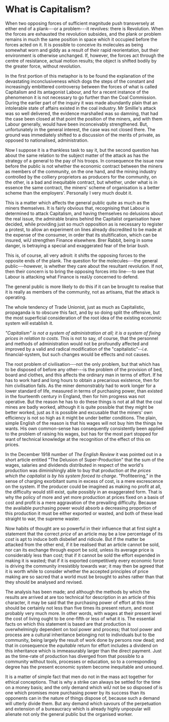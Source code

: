 # What is Capitalism?

When two opposing forces of sufficient magnitude push transversely at either end of a plank---or a problem---it revolves: there is Revolution. When the forces are exhausted the revolution subsides, and the plank or problem remains in much the same position in space which it occupied before the forces acted on it. It is possible to conceive its molecules as being somewhat worn and giddy as a result of their rapid reorientation, but their environment is otherwise unchanged. If, however, the forces act through the centre of resistance, actual motion results; the object is shifted bodily by the greater force, without revolution.

In the first portion of this metaphor is to be found the explanation of the devastating inconclusiveness which dogs the steps of the constant and increasingly embittered controversy between the forces of what is called Capitalism and its antagonist Labour, and for a recent instance of the phenomenon it is not necessary to go further than the Coal Commission. During the earlier part of the inquiry it was made abundantly plain that an intolerable state of affairs existed in the coal industry. Mr Smillie's attack was so well delivered, the evidence marshalled was so damning, that had the case been closed at that point the position of the miners, and with them Labour generally, would have been inconceivably strengthened. But, unfortunately in the general interest, the case was not closed there. The ground was immediately shifted to a discussion of the merits of private, as opposed to nationalised, administration.

Now I suppose it is a thankless task to say it, but the second question has about the same relation to the subject matter of the attack as has the strategy of a general to the pay of his troops. In consequence the issue now before the public is not whether the economic contract between the miners as members of the community, on the one hand, and the mining industry controlled by the colliery proprietors as producers for the community, on the other, is a bad and inequitable contract, but whether, under what is in essence the same contract, the miners' scheme of organisation is a better scheme than the employers'. Personally I very much doubt it.

This is a matter which affects the general public quite as much as the miners themselves. It is fairly obvious that, recognising that Labour is determined to attack Capitalism, and having themselves no delusions about the real issue, the admirable brains behind the Capitalist organisation have decided, while providing just so much opposition as is necessary to register a protest, to allow an experiment on lines already discredited to be made at the expense of the consumer, in order that its stultification, which can be insured, wiU strengthen Finance elsewhere. Brer Rabbit, being in some danger, is betraying a special and exaggerated fear of the briar bush.

This is, of course, all very adroit: it shifts the opposing forces to the opposite ends of the plank. The question for the molecules---the general public---however, is whether they care about the resultant revolution. If not, then their concern is to bring the opposing forces into line---to see that Labour is attacking what Finance is reaUy concerned to defend.

The general public is more likely to do this if it can be brought to realise that it is really as members of the community, not as artisans, that the attack is operating.

The whole tendency of Trade Unionist, just as much as Capitalistic, propaganda is to obscure this fact, and by so doing split the offensive, but the most superficial consideration of the root idea of the existing economic system will establish it.

*"Capitalism" is not a system of administration at all; it is a system of fixing prices in relation to costs.* This is not to say, of course, that the personnel and methods of administration would not be profoundly affected and improved by a valid and radical modification of the "capitalistic"--*i.e.* financial-system, but such changes would be effects and not causes.

The root problem of civilisation---not the only problem, but that which has to be disposed of before any other---is the problem of the provision of bed, board and clothes, and this affects the ordinary man in terms of effort. If he has to work hard and long hours to obtain a precarious existence, then for him civilisation fails. As the miner demonstrably had to work longer for a lower standard of life, measured in terms of purchasing power, than existed in the fourteenth century in England, then for him progress was not operative. But the reason he has to do these things is not at all that the coal mines are badly worked, although it is quite possible that they might be better worked, just as it is possible and excusable that the miners' own efficiency is not so high as it might be under better conditions. The plain, simple English of the reason is that his wages will not buy him the things he wants. His own common-sense has consequently consistently been applied to the problem of raising his wages, but has for the most part stopped for want of technical knowledge at the recognition of the effect of this on prices.

In the December 1918 number of *The English Review* it was pointed out in a short article entitled "The Delusion of Super-Production" that the sum of the wages, salaries and dividends distributed in respect of the world's production was diminishingly able to buy that production *at the prices which the capitalist is by his system forced to charge*. "Profiteering," in the sense of charging exorbitant sums in excess of cost, is a mere excrescence on the system. If the producer could be imagined as making no profit at all, the difficulty would still exist, quite possibly in an exaggerated form. That is why the policy of more and yet more production at prices fixed on a basis of cost and profit is a mere aggravation of the prevailing difficulty. Because the available purchasing power would absorb a decreasing proportion of this production it must be either exported or wasted, and both of these lead straight to war, the supreme waster.

Now habits of thought are so powerful in their influence that at first sight a statement that the correct *price* of an article may be a low percentage of its *cost* is apt to induce both disbelief and ridicule. But if the matter be attacked from the other end, if it be realised that an article cannot be sold, nor can its exchange through export be sold, unless its average price is considerably less than cost; that if it cannot be sold the effort expended in making it is wasted; that if it is exported competitively every economic force is driving the community irresistibly towards war; it may then be agreed that it is worth while to consider whether the accepted principles of price making are so sacred that a world must be brought to ashes rather than that they should be analysed and revised.

The analysis has been made; and although the methods by which the results are arrived at are too technical for description in an article of this character, it may be said that the purchasing power of effort at this time should be certainly not less than five times its present return, and most probably very much more. In other words, with wages at their present level the cost of living ought to be one-fifth or less of what it is. The essential facts on which this statement is based are that production is overwhelmingly dependent on tool power and process; that tool power and process are a cultural inheritance belonging not to individuals but to tbe community, being largely the result of work done by persons now dead; and that in consequence the *equitable* return for effort includes a dividend on this inheritance which is immeasurably larger than the direct payment. Just as the time-rate of production has diverged from that possible to a community without tools, processes or education, so to a corresponding degree has the present economic system become inequitable and unsound.

It is a matter of simple fact that men do not in the mass act together for ethical conceptions. That is why a strike can always be settled for the time on a money basis; and the only demand which wiU not be so disposed of is one which promises more purchasing power by its success than its opponents can in the nature of things dispose of, because such a demand will utterly divide them. But any demand which savours of the perpetuation and extension of a bureaucracy which is already highly unpopular will alienate not only the general public but the organised worker.
